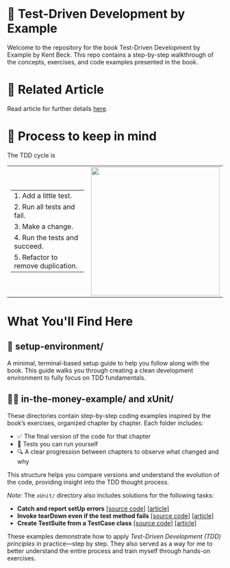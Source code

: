 # 🧪 Test-Driven Development by Example
Welcome to the repository for the book Test-Driven Development by Example by Kent Beck.
This repo contains a step-by-step walkthrough of the concepts, exercises, and code examples presented in the book.

# 📝 Related Article
Read article for further details [here](https://sk3pper.github.io/posts/software-development/test-driven-development/test-driven-development-by-example-init/).

# 🔄 Process to keep in mind
The TDD cycle is

<table border="0">
    <tr>
        <td>
            <table border="0">
                <tr><td> 1. Add a little test.             </td> </tr>
                <tr><td> 2. Run all tests and fail.        </td></tr>
                <tr><td> 3. Make a change.                 </td></tr>
                <tr><td> 4. Run the tests and succeed.     </td></tr>
                <tr><td> 5. Refactor to remove duplication.</td></tr>
            </table>
        </td>
        <td>
            <img src="https://sk3pper.github.io/posts/software-development/test-driven-development/test-driven-development-by-example-init/images/tdd-icon.png" width="300">
        </td>
    </tr>
</table>

# What You'll Find Here

## 🔧 setup-environment/
A minimal, terminal-based setup guide to help you follow along with the book.
This guide walks you through creating a clean development environment to fully focus on TDD fundamentals.

## 👨‍💻 in-the-money-example/ and xUnit/
These directories contain step-by-step coding examples inspired by the book’s exercises, organized chapter by chapter. Each folder includes:

- ✅ The final version of the code for that chapter
- 🧪 Tests you can run yourself
- 🔍 A clear progression between chapters to observe what changed and why

This structure helps you compare versions and understand the evolution of the code, providing insight into the TDD thought process.

*Note*: The `xUnit/` directory also includes solutions for the following tasks:

- **Catch and report setUp errors** [[source code]](https://github.com/Sk3pper/test-driven-development-by-example/tree/main/xUnit/ch22_exercise) [[article]](https://sk3pper.github.io/posts/software-development/test-driven-development/exercise-1/)
- **Invoke tearDown even if the test method fails** [[source code]](https://github.com/Sk3pper/test-driven-development-by-example/tree/main/xUnit/ch23_exerciseA) [[article]](https://sk3pper.github.io/posts/software-development/test-driven-development/exercise-2/)
- **Create TestSuite from a TestCase class** [[source code]](https://github.com/Sk3pper/test-driven-development-by-example/tree/main/xUnit/ch23_exerciseB) [[article]](https://sk3pper.github.io/posts/software-development/test-driven-development/exercise-3/)

 
These examples demonstrate how to apply *Test-Driven Development (TDD) principles* in practice—step by step. They also served as a way for me to better understand the entire process and train myself through hands-on exercises.